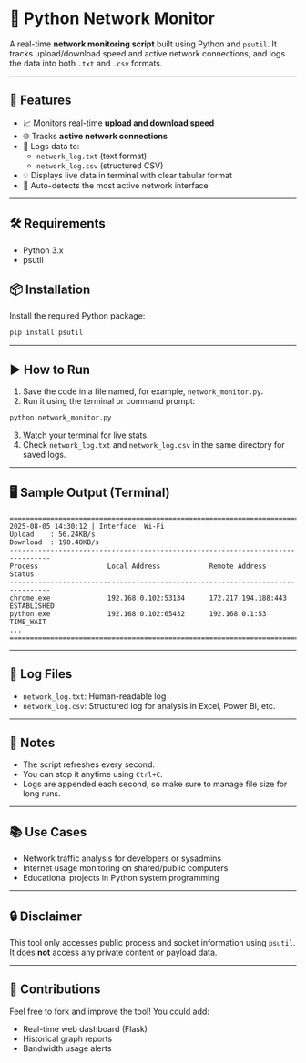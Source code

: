 # 📡 Python Network Monitor

A real-time **network monitoring script** built using Python and `psutil`. It tracks upload/download speed and active network connections, and logs the data into both `.txt` and `.csv` formats.

---

## 🚀 Features

- 📈 Monitors real-time **upload and download speed**
- 🌐 Tracks **active network connections**
- 🧾 Logs data to:
  - `network_log.txt` (text format)
  - `network_log.csv` (structured CSV)
- 💡 Displays live data in terminal with clear tabular format
- 🔧 Auto-detects the most active network interface

---

## 🛠️ Requirements

- Python 3.x
- psutil

## 📦 Installation

Install the required Python package:

```bash
pip install psutil
```

---

## ▶️ How to Run

1. Save the code in a file named, for example, `network_monitor.py`.
2. Run it using the terminal or command prompt:

```bash
python network_monitor.py
```

3. Watch your terminal for live stats.
4. Check `network_log.txt` and `network_log.csv` in the same directory for saved logs.

---

## 🖥️ Sample Output (Terminal)

```
================================================================================
2025-08-05 14:30:12 | Interface: Wi-Fi
Upload    : 56.24KB/s
Download  : 190.48KB/s
--------------------------------------------------------------------------------
Process                 Local Address            Remote Address           Status
--------------------------------------------------------------------------------
chrome.exe              192.168.0.102:53134      172.217.194.188:443      ESTABLISHED
python.exe              192.168.0.102:65432      192.168.0.1:53           TIME_WAIT
...
================================================================================
```

---

## 📁 Log Files

- `network_log.txt`: Human-readable log
- `network_log.csv`: Structured log for analysis in Excel, Power BI, etc.

---

## 📌 Notes

- The script refreshes every second.
- You can stop it anytime using `Ctrl+C`.
- Logs are appended each second, so make sure to manage file size for long runs.

---

## 📚 Use Cases

- Network traffic analysis for developers or sysadmins
- Internet usage monitoring on shared/public computers
- Educational projects in Python system programming

---

## 🔒 Disclaimer

This tool only accesses public process and socket information using `psutil`. It does **not** access any private content or payload data.

---

## 🤝 Contributions

Feel free to fork and improve the tool! You could add:
- Real-time web dashboard (Flask)
- Historical graph reports
- Bandwidth usage alerts
